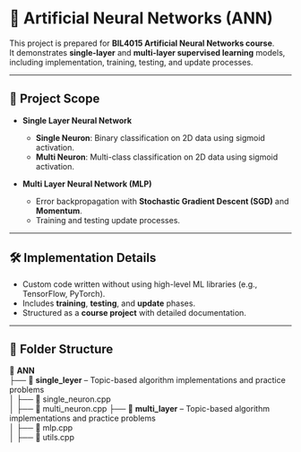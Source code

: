# 🧠 Artificial Neural Networks (ANN)

This project is prepared for **BIL4015 Artificial Neural Networks course**.  
It demonstrates **single-layer** and **multi-layer supervised learning** models, including implementation, training, testing, and update processes.  

---

## 📌 Project Scope
- **Single Layer Neural Network**
  - **Single Neuron**: Binary classification on 2D data using sigmoid activation.  
  - **Multi Neuron**: Multi-class classification on 2D data using sigmoid activation.  

- **Multi Layer Neural Network (MLP)**
  - Error backpropagation with **Stochastic Gradient Descent (SGD)** and **Momentum**.  
  - Training and testing update processes.  

---

## 🛠️ Implementation Details
- Custom code written without using high-level ML libraries (e.g., TensorFlow, PyTorch).  
- Includes **training**, **testing**, and **update** phases.  
- Structured as a **course project** with detailed documentation.  

---

## 📂 Folder Structure

📂 **ANN**  
├── 📂 **single_leyer** – Topic-based algorithm implementations and practice problems  
│   ├── 📄 single_neuron.cpp  
│   ├── 📄 multi_neuron.cpp
├── 📂 **multi_layer** – Topic-based algorithm implementations and practice problems  
│   ├── 📄 mlp.cpp  
│   ├── 📄 utils.cpp
  
